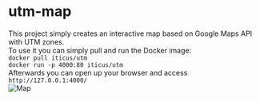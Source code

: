# utm-map
This project simply creates an interactive map based on Google Maps API with UTM zones.  
To use it you can simply pull and run the Docker image:  
```docker pull iticus/utm```  
```docker run -p 4000:80 iticus/utm```  
Afterwards you can open up your browser and access `http://127.0.0.1:4000/`  
![Map](https://about.iticus.ro/static/utm.png)

